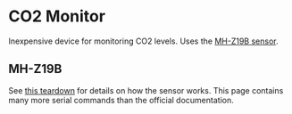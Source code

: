 # CO2 Monitor

Inexpensive device for monitoring CO2 levels. Uses the [MH-Z19B sensor](https://www.winsen-sensor.com/d/files/MH-Z19B.pdf).

## MH-Z19B

See [this teardown](https://revspace.nl/MH-Z19B) for details on how the sensor works. This page contains many more serial commands than the official documentation.
